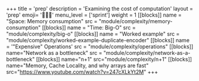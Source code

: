 +++
title = 'prep'
description = 'Examining the cost of computation'
layout = 'prep'
emoji= '🧑🏾‍💻'
menu_level = ['sprint']
weight = 1
[[blocks]]
name = "Space: Memory consumption"
src = "module/complexity/memory-consumption"
[[blocks]]
name = "Time: Big-O"
src = "module/complexity/big-o"
[[blocks]]
name = "Worked example"
src = "module/complexity/worked-example-duplicate-encoder"
[[blocks]]
name = '"Expensive" Operations'
src = "module/complexity/operations"
[[blocks]]
name="Network as a bottleneck"
src = "module/complexity/network-as-a-bottleneck"
[[blocks]]
name="n+1"
src="module/complexity/n+1"
[[blocks]]
name="Memory, Cache Locality, and why arrays are fast"
src="https://www.youtube.com/watch?v=247cXLkYt2M"
+++
